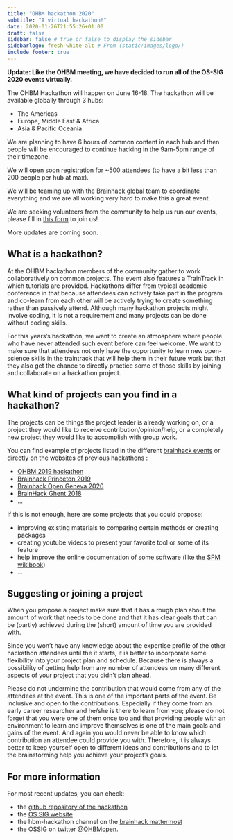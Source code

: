 ```yaml
---
title: "OHBM hackathon 2020"
subtitle: "A virtual hackathon!"
date: 2020-01-26T21:55:26+01:00
draft: false
sidebar: false # true or false to display the sidebar
sidebarlogo: fresh-white-alt # From (static/images/logo/)
include_footer: true
---
```


**Update: Like the OHBM meeting, we have decided to run all of the OS-SIG 2020 events virtually.**

The OHBM Hackathon will happen on June 16-18. The hackathon will be available globally through 3 hubs:
-   The Americas
-   Europe, Middle East & Africa
-   Asia & Pacific Oceania

We are planning to have 6 hours of common content in each hub and then people will be encouraged to continue hacking in the 9am-5pm range of their timezone.

We will open soon registration for ~500 attendees (to have a bit less than 200 people per hub at max).

We will be teaming up with the [Brainhack global](http://www.brainhack.org/global2019/) team to coordinate everything and we are all working very hard to make this a great event.

We are seeking volunteers from the community to help us run our events, please fill in [this form](https://forms.gle/14qkXPYB5265ZvfPA) to join us!

More updates are coming soon.

## What is a hackathon?

At the OHBM hackathon members of the community gather to work collaboratively on common projects. The event also features a TrainTrack in which tutorials are provided. Hackathons differ from typical academic conference in that because attendees can actively take part in the program and co-learn from each other will be actively trying to create something rather than passively attend. Although many hackathon projects might involve coding, it is not a requirement and many projects can be done without coding skills.

For this years’s hackathon, we want to create an atmosphere where people who have never attended such event before can feel welcome. We want to make sure that attendees not only have the opportunity to learn new open-science skills in the traintrack that will help them in their future work but that they also get the chance to directly practice some of those skills by joining and collaborate on a hackathon project.

## What kind of projects can you find in a hackathon?

The projects can be things the project leader is already working on, or a project they would like to receive contribution/opinion/help, or a completely new project they would like to accomplish with group work.

You can find example of projects listed in the different [brainhack events](http://www.brainhack.org/) or directly on the websites of previous hackathons :

-   [OHBM 2019 hackathon](https://github.com/ohbm/hackathon2019/issues)
-   [Brainhack Princeton 2019](https://github.com/brainhack-princeton/brainhack-princeton-2019)
-   [Brainhack Open Geneva 2020](https://brainhack.ch/#portfolio)
-   [BrainHack Ghent 2018](https://brainhackghent.github.io)
-   ...

If this is not enough, here are some projects that you could propose:
-   improving existing materials to comparing certain methods or creating packages
-   creating youtube videos to present your favorite tool or some of its feature
-   help improve the online documentation of some software (like the [SPM wikibook](https://en.wikibooks.org/wiki/SPM))
-   ...

## Suggesting or joining a project

When you propose a project make sure that it has a rough plan about the amount of work that needs to be done and that it has clear goals that can be (partly) achieved during the (short) amount of time you are provided with.

Since you won’t have any knowledge about the expertise profile of the other hackathon attendees until the it starts, it is better to incorporate some flexibility into your project plan and schedule. Because there is always a possibility of getting help from any number of attendees on many different aspects of your project that you didn’t plan ahead.

Please do not undermine the contribution that would come from any of the attendees at the event. This is one of the important parts of the event. Be inclusive and open to the contributions. Especially if they come from an early career researcher and he/she is there to learn from you; please do not forget that you were one of them once too and that providing people with an environment to learn and improve themselves is one of the main goals and gains of the event. And again you would never be able to know which contribution an attendee could provide you with. Therefore, it is always better to keep yourself open to different ideas and contributions and to let the brainstorming help you achieve your project’s goals.

## For more information
For most recent updates, you can check:
-   the [github repository of the hackathon](https://github.com/ohbm/hackathon2020)
-   the [OS SIG website](https://ossig.netlify.com/)
-   the hbm-hackathon channel on the [brainhack mattermost](https://mattermost.brainhack.org/signup_user_complete/?id=orpd9qqjb7gqpnwg5k1fdagrq)
-   the OSSIG on twitter [@OHBMopen](https://twitter.com/ohbmopen).

